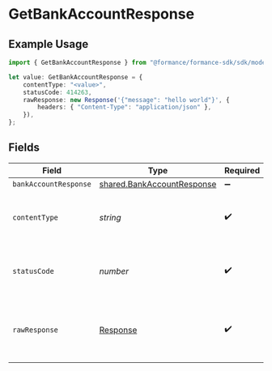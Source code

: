 # GetBankAccountResponse

## Example Usage

```typescript
import { GetBankAccountResponse } from "@formance/formance-sdk/sdk/models/operations";

let value: GetBankAccountResponse = {
    contentType: "<value>",
    statusCode: 414263,
    rawResponse: new Response('{"message": "hello world"}', {
        headers: { "Content-Type": "application/json" },
    }),
};
```

## Fields

| Field                                                                           | Type                                                                            | Required                                                                        | Description                                                                     |
| ------------------------------------------------------------------------------- | ------------------------------------------------------------------------------- | ------------------------------------------------------------------------------- | ------------------------------------------------------------------------------- |
| `bankAccountResponse`                                                           | [shared.BankAccountResponse](../../../sdk/models/shared/bankaccountresponse.md) | :heavy_minus_sign:                                                              | OK                                                                              |
| `contentType`                                                                   | *string*                                                                        | :heavy_check_mark:                                                              | HTTP response content type for this operation                                   |
| `statusCode`                                                                    | *number*                                                                        | :heavy_check_mark:                                                              | HTTP response status code for this operation                                    |
| `rawResponse`                                                                   | [Response](https://developer.mozilla.org/en-US/docs/Web/API/Response)           | :heavy_check_mark:                                                              | Raw HTTP response; suitable for custom response parsing                         |